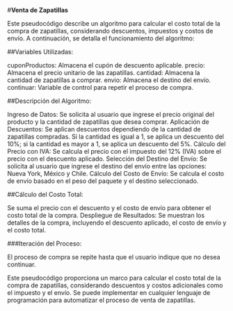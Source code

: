 #**Venta de Zapatillas**

Este pseudocódigo describe un algoritmo para calcular el costo total de la compra de zapatillas, considerando descuentos, impuestos y costos de envío. A continuación, se detalla el funcionamiento del algoritmo:

##Variables Utilizadas:

cuponProductos: Almacena el cupón de descuento aplicable.
precio: Almacena el precio unitario de las zapatillas.
cantidad: Almacena la cantidad de zapatillas a comprar.
envio: Almacena el destino del envío.
continuar: Variable de control para repetir el proceso de compra.

##Descripción del Algoritmo:

Ingreso de Datos: Se solicita al usuario que ingrese el precio original del producto y la cantidad de zapatillas que desea comprar.
Aplicación de Descuentos: Se aplican descuentos dependiendo de la cantidad de zapatillas compradas. Si la cantidad es igual a 1, se aplica un descuento del 10%; si la cantidad es mayor a 1, se aplica un descuento del 5%.
Cálculo del Precio con IVA: Se calcula el precio con el impuesto del 12% (IVA) sobre el precio con el descuento aplicado.
Selección del Destino del Envío: Se solicita al usuario que ingrese el destino del envío entre las opciones: Nueva York, México y Chile.
Cálculo del Costo de Envío: Se calcula el costo de envío basado en el peso del paquete y el destino seleccionado.

##Cálculo del Costo Total: 

Se suma el precio con el descuento y el costo de envío para obtener el costo total de la compra.
Despliegue de Resultados: Se muestran los detalles de la compra, incluyendo el descuento aplicado, el costo de envío y el costo total.

###Iteración del Proceso:

El proceso de compra se repite hasta que el usuario indique que no desea continuar.

Este pseudocódigo proporciona un marco para calcular el costo total de la compra de zapatillas, considerando descuentos y costos adicionales como el impuesto y el envío. Se puede implementar en cualquier lenguaje de programación para automatizar el proceso de venta de zapatillas.

